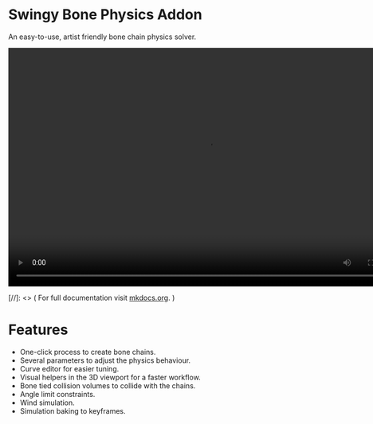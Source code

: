# Swingy Bone Physics Addon

An easy-to-use, artist friendly bone chain physics solver. 

<div align="center">
<video width="800" height="480" controls>
  <source src="Resources/Vids/SwingyBonePhysicsAddon.mp4" type="video/mp4">
</video>
</div>

[//]: <> ( For full documentation visit [mkdocs.org](https://www.mkdocs.org). )

# Features

* One-click process to create bone chains.
* Several parameters to adjust the physics behaviour.
* Curve editor for easier tuning.
* Visual helpers in the 3D viewport for a faster workflow.
* Bone tied collision volumes to collide with the chains.
* Angle limit constraints. 
* Wind simulation.
* Simulation baking to keyframes.

